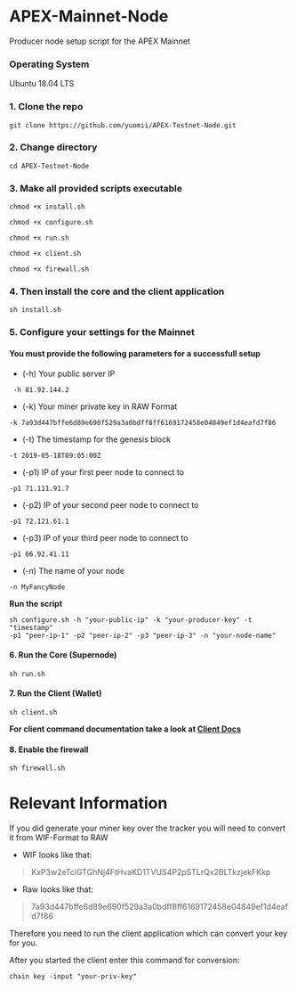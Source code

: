 # APEX-Mainnet-Node
Producer node setup script for the APEX Mainnet

### Operating System
Ubuntu 18.04 LTS

### 1. Clone the repo
```console
git clone https://github.com/yuomii/APEX-Testnet-Node.git
```
### 2. Change directory
```console
cd APEX-Testnet-Node 
```

### 3. Make all provided scripts executable
```console
chmod +x install.sh
```
```console
chmod +x configure.sh
```
```console
chmod +x run.sh
```
```console
chmod +x client.sh
```
```console
chmod +x firewall.sh
```
### 4. Then install the core and the client application
```console
sh install.sh
```

### 5. Configure your settings for the Mainnet
#### You must provide the following parameters for a successfull setup
* (-h) Your public server IP 
```console
 -h 81.92.144.2
 ```
* (-k) Your miner private key in RAW Format
```console
-k 7a93d447bffe6d89e690f529a3a0bdff8ff6169172458e04849ef1d4eafd7f86
```
* (-t) The timestamp for the genesis block
```console
-t 2019-05-18T09:05:00Z
```
* (-p1) IP of your first peer node to connect to
```console
-p1 71.111.91.7
```
* (-p2) IP of your second peer node to connect to
```console
-p1 72.121.61.1
```
* (-p3) IP of your third peer node to connect to
```console
-p1 66.92.41.11
```
* (-n) The name of your node
```console
-n MyFancyNode
```
**Run the script**
```console
sh configure.sh -h "your-public-ip" -k "your-producer-key" -t "timestamp" 
-p1 "peer-ip-1" -p2 "peer-ip-2" -p3 "peer-ip-3" -n "your-node-name"
```

#### 6. Run the Core (Supernode)
```console
sh run.sh
```

#### 7. Run the Client (Wallet)
```console
sh client.sh
```
**For client command documentation take a look at [Client Docs](https://github.com/APEX-Network/APEX-Blockchain-CLI/blob/dev/CLI%20commands.md)**

#### 8. Enable the firewall
```console
sh firewall.sh
```

# Relevant Information
If you did generate your miner key over the tracker you will need to convert it from WIF-Format to RAW
* WIF looks like that:
> KxP3w2eTciGTGhNj4FtHvaKD1TVUS4P2pSTLrQx2BLTkzjekFKkp

* Raw looks like that:
> 7a93d447bffe6d89e690f529a3a0bdff8ff6169172458e04849ef1d4eafd7f86

Therefore you need to run the client application which can convert your key for you.

After you started the client enter this command for conversion:
```console
chain key -input "your-priv-key"
```
